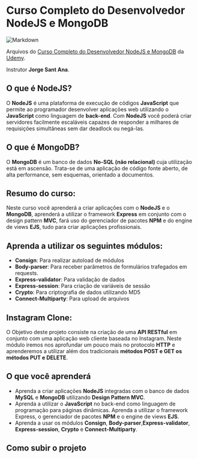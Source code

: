 # Curso Completo do Desenvolvedor NodeJS e MongoDB

![Markdown](https://cdn.worldvectorlogo.com/logos/nodejs.svg)

Arquivos do [Curso Completo do Desenvolvedor NodeJS e MongoDB](https://www.udemy.com/course/curso-completo-do-desenvolvedor-nodejs/) da [Udemy](https://udemy.com).

Instrutor **Jorge Sant Ana**.

## O que é NodeJS?

O **NodeJS** é uma plataforma de execução de códigos **JavaScript** que permite ao programador desenvolver aplicações web utilizando o **JavaScript** como linguagem de **back-end**. Com **NodeJS** você poderá criar servidores facilmente escaláveis capazes de responder a milhares de requisições simultâneas sem dar deadlock ou negá-las.

## O que é MongoDB?

O **MongoDB** é um banco de dados **No-SQL (não relacional)** cuja utilização está em ascensão. Trata-se de uma aplicação de código fonte aberto, de alta performance, sem esquemas, orientado a documentos.

## Resumo do curso:

Neste curso você aprenderá a criar aplicações com o **NodeJS** e o **MongoDB**, aprenderá a utilizar o framework **Express** em conjunto com o design pattern **MVC**, fará uso do gerenciador de pacotes **NPM** e do engine de views **EJS**, tudo para criar aplicações profissionais. 

## Aprenda a utilizar os seguintes módulos:

- **Consign**: Para realizar autoload de módulos
- **Body-parser**: Para receber parâmetros de formulários trafegados em requests.
- **Express-validator**: Para validação de dados
- **Express-session**: Para criação de variáveis de sessão
- **Crypto**: Para criptografia de dados utilizando MD5
- **Connect-Multiparty**: Para upload de arquivos


## Instagram Clone: 

O Objetivo deste projeto consiste na criação de uma **API RESTful** em conjunto com uma aplicação web cliente baseada no Instagram. Neste módulo iremos nos aprofundar um pouco mais no protocolo **HTTP** e aprenderemos a utilizar além dos tradicionais **métodos POST e GET os métodos PUT e DELETE**.



## O que você aprenderá

- Aprenda a criar aplicações **NodeJS** integradas com o banco de dados **MySQL** e **MongoDB** utilizando **Design Pattern MVC**.
- Aprenda a utilizar o **JavaScript** no back-end como linguagem de programação para páginas dinâmicas.
Aprenda a utilizar o framework Express, o gerenciador de pacotes **NPM** e o engine de views **EJS**.
- Aprenda a usar os módulos **Consign**, **Body-parser**,**Express-validator**, **Express-session**, **Crypto** e **Connect-Multiparty**.


## Como subir o projeto